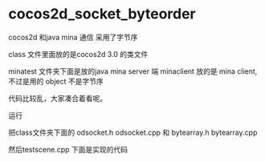 cocos2d_socket_byteorder
========================

cocos2d  和java mina  通信 采用了字节序


class 文件里面放的是cocos2d 3.0 的类文件

minatest 文件夹下面是放的java mina server 端
minaclient 放的是 mina client,不过是用的 object 不是字节序


代码比较乱，大家凑合着看呢。


运行

   把class文件夹下面的 odsocket.h odsocket.cpp 和 bytearray.h bytearray.cpp 
   
   然后testscene.cpp 下面是实现的代码
   
   
   
   
